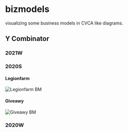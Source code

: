 # bizmodels
visualizing some business models in CVCA like diagrams.

## Y Combinator

### 2021W

### 2020S

#### Legionfarm
![Legionfarm BM](https://kroki.io/plantuml/svg/eNpNjjFPwzAQhXf_ilNUJDKkpEhlQKRLJLoUUSmwdTnMkVit7ejsgPrve64pZfT73n1-YW_ciIwWrHdeD-wtQeSJVPgjjG4faIT7-l_4ORpYLGulUEfPULRTiHLLBWCA9r17U0w6ousPBMWGeuPdF7I9483zi5oCaQzCWo96oJDvXrsr2LKHNYoys-26U8kLTbNKBniEZrZzt_hNMFs83A2lSmmiornQZX1TqvSuqssVy5gQiZUYz3Guf5CW_fmLp6r6TXVaZ1wvqvGAR_gxcYBeVpW5OZ-v0jJpWqHZcQLbBGgR)

#### Giveawy
![Giveawy BM](https://kroki.io/plantuml/svg/eNp1j89KAzEQh-95imGpoIctW4sXcXvZQw9SEPxTCnsZ0mkNu5ksyaxSxCfwAXw_n8Q0xbaivYV83_x-M6Ex3KFHC9ax08_eWQLxPamwJx65CdTBZXH0uewMjK4KpTxpQV63BFnVB4nzPmTwpgBQi_OQTc2L4TX8wAwwwLR6vH84KFWLxv6RqiS9_6qIYYSvuNmlzBeqD6QxRDJD35B0LWpKcHan2AlBSyuBaxjdordYDobjYqhSPeT5JFqRfX1-1NxzjFpCXGf7ZtIUAvoNGCEbVPTKcrLbO048DWpOgaCdYQoq7ZqUlHiC3-T5UeOpjvnin4Saz8fFGbgViBNsAa3rWS7U1t4f4jryKPQNmoSY7g==)

### 2020W
